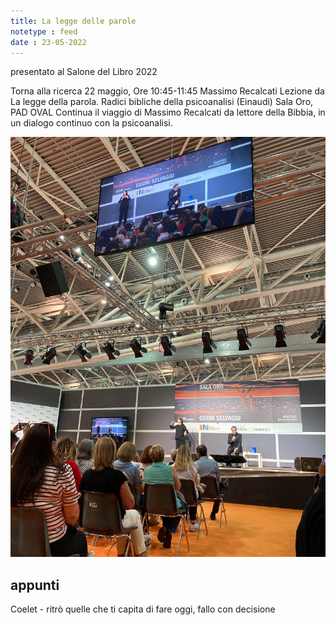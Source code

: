 ```yaml
---
title: La legge delle parole
notetype : feed
date : 23-05-2022
---
```


presentato al Salone del Libro 2022

Torna alla ricerca
22 maggio, Ore 10:45-11:45
Massimo Recalcati
Lezione da La legge della parola. Radici bibliche della psicoanalisi (Einaudi)
Sala Oro, PAD OVAL
Continua il viaggio di Massimo Recalcati da lettore della Bibbia, in un dialogo continuo con la psicoanalisi.

![Recalcati al salone](/assets/foto/salto22_recalcati.jpg)

## appunti

Coelet - ritrò quelle che ti capita di fare oggi, fallo con decisione
